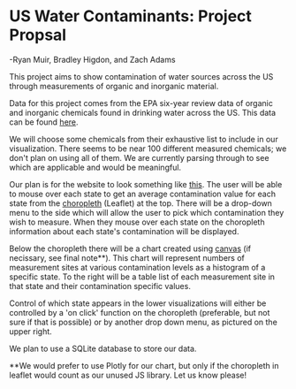 # US Water Contaminants: Project Propsal

-Ryan Muir, Bradley Higdon, and Zach Adams

This project aims to show contamination of water sources across the US through measurements of organic and inorganic material.

Data for this project comes from the EPA six-year review data of organic and inorganic chemicals found in drinking water across the US. This data can be found [here](https://www.epa.gov/dwsixyearreview/six-year-review-3-compliance-monitoring-data-2006-2011). 

We will choose some chemicals from their exhaustive list to include in our visualization. There seems to be near 100 different measured chemicals; we don't plan on using all of them. We are currently parsing through to see which are applicable and would be meaningful.

Our plan is for the website to look something like [this](Website_mockup.png). The user will be able to mouse over each state to get an average contamination value for each state from the [choropleth](https://leafletjs.com/examples/choropleth/) (Leaflet) at the top. There will be a drop-down menu to the side which will allow the user to pick which contamination they wish to measure. When they mouse over each state on the choropleth information about each state's contamination will be displayed. 

Below the choropleth there will be a chart created using [canvas](https://canvasjs.com/javascript-charts/) (if necissary, see final note**). This chart will represent numbers of measurement sites at various contamination levels as a histogram of a specific state. To the right will be a table list of each measurement site in that state and their contamination specific values. 

Control of which state appears in the lower visualizations will either be controlled by a 'on click' function on the choropleth (preferable, but not sure if that is possible) or by another drop down menu, as pictured on the upper right. 

We plan to use a SQLite database to store our data. 

**We would prefer to use Plotly for our chart, but only if the choropleth in leaflet would count as our unused JS library. Let us know please!